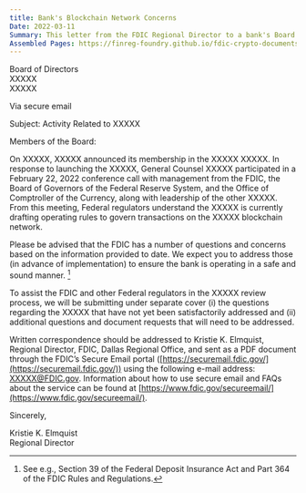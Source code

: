 ```yaml
---
title: Bank's Blockchain Network Concerns
Date: 2022-03-11
Summary: This letter from the FDIC Regional Director to a bank's Board of Directors addresses the bank's announced membership in a blockchain network. The FDIC notes that federal regulators participated in a conference call with the bank's management and understands the network is drafting operating rules for transactions on its blockchain network. The letter expresses that the FDIC has "questions and concerns" about the information provided thus far and expects the bank to address these concerns before implementation to ensure safe and sound operations. The FDIC indicates it will submit separate documentation with questions that have not been satisfactorily addressed and additional questions and document requests. The letter references Section 39 of the Federal Deposit Insurance Act and Part 364 of the FDIC Rules and Regulations. (AI-generated)
Assembled Pages: https://finreg-foundry.github.io/fdic-crypto-documents//assets/assembled_pages/pause_letter_2022-03-11.pdf
---
```

Board of Directors  
XXXXX  
XXXXX  

Via secure email  

Subject: Activity Related to XXXXX  

Members of the Board:  

On XXXXX, XXXXX announced its membership in the XXXXX XXXXX. In response to launching the XXXXX, General Counsel XXXXX participated in a February 22, 2022 conference call with management from the FDIC, the Board of Governors of the Federal Reserve System, and the Office of Comptroller of the Currency, along with leadership of the other XXXXX. From this meeting, Federal regulators understand the XXXXX is currently drafting operating rules to govern transactions on the XXXXX blockchain network.  

Please be advised that the FDIC has a number of questions and concerns based on the information provided to date. We expect you to address those (in advance of implementation) to ensure the bank is operating in a safe and sound manner. [^1]  

To assist the FDIC and other Federal regulators in the XXXXX review process, we will be submitting under separate cover (i) the questions regarding the XXXXX that have not yet been satisfactorily addressed and (ii) additional questions and document requests that will need to be addressed.  

Written correspondence should be addressed to Kristie K. Elmquist, Regional Director, FDIC, Dallas Regional Office, and sent as a PDF document through the FDIC’s Secure Email portal ([https://securemail.fdic.gov/](https://securemail.fdic.gov/)) using the following e-mail address: XXXXX@FDIC.gov. Information about how to use secure email and FAQs about the service can be found at [https://www.fdic.gov/secureemail/](https://www.fdic.gov/secureemail/).  

Sincerely,  

Kristie K. Elmquist  
Regional Director  

[^1]: See e.g., Section 39 of the Federal Deposit Insurance Act and Part 364 of the FDIC Rules and Regulations.
